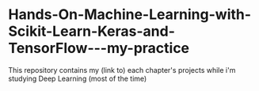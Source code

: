 # Hands-On-Machine-Learning-with-Scikit-Learn-Keras-and-TensorFlow---my-practice
This repository contains my (link to) each chapter's projects while i'm studying Deep Learning (most of the time)


